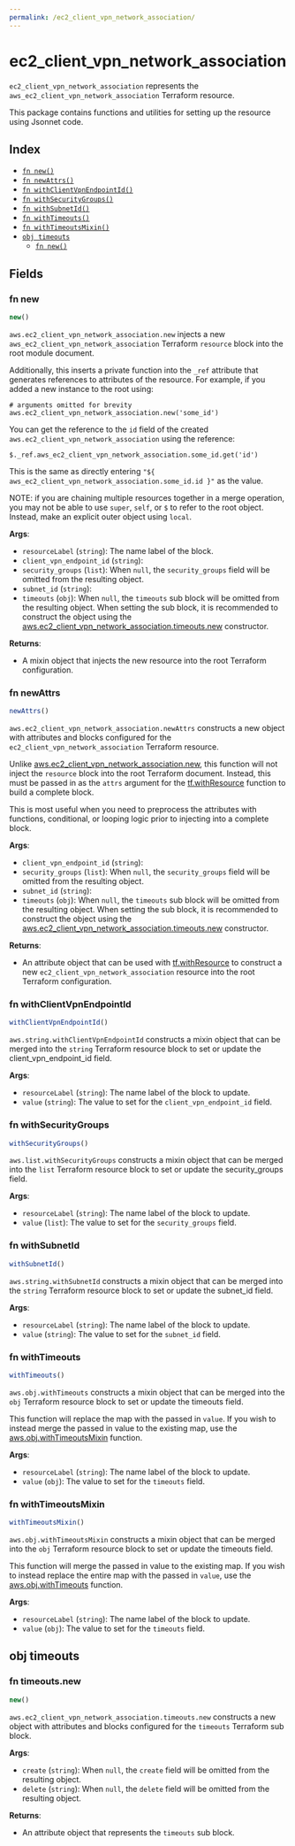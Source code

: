 ```yaml
---
permalink: /ec2_client_vpn_network_association/
---
```


# ec2_client_vpn_network_association

`ec2_client_vpn_network_association` represents the `aws_ec2_client_vpn_network_association` Terraform resource.



This package contains functions and utilities for setting up the resource using Jsonnet code.


## Index

* [`fn new()`](#fn-new)
* [`fn newAttrs()`](#fn-newattrs)
* [`fn withClientVpnEndpointId()`](#fn-withclientvpnendpointid)
* [`fn withSecurityGroups()`](#fn-withsecuritygroups)
* [`fn withSubnetId()`](#fn-withsubnetid)
* [`fn withTimeouts()`](#fn-withtimeouts)
* [`fn withTimeoutsMixin()`](#fn-withtimeoutsmixin)
* [`obj timeouts`](#obj-timeouts)
  * [`fn new()`](#fn-timeoutsnew)

## Fields

### fn new

```ts
new()
```


`aws.ec2_client_vpn_network_association.new` injects a new `aws_ec2_client_vpn_network_association` Terraform `resource`
block into the root module document.

Additionally, this inserts a private function into the `_ref` attribute that generates references to attributes of the
resource. For example, if you added a new instance to the root using:

    # arguments omitted for brevity
    aws.ec2_client_vpn_network_association.new('some_id')

You can get the reference to the `id` field of the created `aws.ec2_client_vpn_network_association` using the reference:

    $._ref.aws_ec2_client_vpn_network_association.some_id.get('id')

This is the same as directly entering `"${ aws_ec2_client_vpn_network_association.some_id.id }"` as the value.

NOTE: if you are chaining multiple resources together in a merge operation, you may not be able to use `super`, `self`,
or `$` to refer to the root object. Instead, make an explicit outer object using `local`.

**Args**:
  - `resourceLabel` (`string`): The name label of the block.
  - `client_vpn_endpoint_id` (`string`): 
  - `security_groups` (`list`):  When `null`, the `security_groups` field will be omitted from the resulting object.
  - `subnet_id` (`string`): 
  - `timeouts` (`obj`):  When `null`, the `timeouts` sub block will be omitted from the resulting object. When setting the sub block, it is recommended to construct the object using the [aws.ec2_client_vpn_network_association.timeouts.new](#fn-ec2_client_vpn_network_associationtimeoutsnew) constructor.

**Returns**:
- A mixin object that injects the new resource into the root Terraform configuration.


### fn newAttrs

```ts
newAttrs()
```


`aws.ec2_client_vpn_network_association.newAttrs` constructs a new object with attributes and blocks configured for the `ec2_client_vpn_network_association`
Terraform resource.

Unlike [aws.ec2_client_vpn_network_association.new](#fn-ec2_client_vpn_network_associationnew), this function will not inject the `resource`
block into the root Terraform document. Instead, this must be passed in as the `attrs` argument for the
[tf.withResource](https://github.com/tf-libsonnet/core/tree/main/docs#fn-withresource) function to build a complete block.

This is most useful when you need to preprocess the attributes with functions, conditional, or looping logic prior to
injecting into a complete block.

**Args**:
  - `client_vpn_endpoint_id` (`string`): 
  - `security_groups` (`list`):  When `null`, the `security_groups` field will be omitted from the resulting object.
  - `subnet_id` (`string`): 
  - `timeouts` (`obj`):  When `null`, the `timeouts` sub block will be omitted from the resulting object. When setting the sub block, it is recommended to construct the object using the [aws.ec2_client_vpn_network_association.timeouts.new](#fn-ec2_client_vpn_network_associationtimeoutsnew) constructor.

**Returns**:
  - An attribute object that can be used with [tf.withResource](https://github.com/tf-libsonnet/core/tree/main/docs#fn-withresource) to construct a new `ec2_client_vpn_network_association` resource into the root Terraform configuration.


### fn withClientVpnEndpointId

```ts
withClientVpnEndpointId()
```

`aws.string.withClientVpnEndpointId` constructs a mixin object that can be merged into the `string`
Terraform resource block to set or update the client_vpn_endpoint_id field.



**Args**:
  - `resourceLabel` (`string`): The name label of the block to update.
  - `value` (`string`): The value to set for the `client_vpn_endpoint_id` field.


### fn withSecurityGroups

```ts
withSecurityGroups()
```

`aws.list.withSecurityGroups` constructs a mixin object that can be merged into the `list`
Terraform resource block to set or update the security_groups field.



**Args**:
  - `resourceLabel` (`string`): The name label of the block to update.
  - `value` (`list`): The value to set for the `security_groups` field.


### fn withSubnetId

```ts
withSubnetId()
```

`aws.string.withSubnetId` constructs a mixin object that can be merged into the `string`
Terraform resource block to set or update the subnet_id field.



**Args**:
  - `resourceLabel` (`string`): The name label of the block to update.
  - `value` (`string`): The value to set for the `subnet_id` field.


### fn withTimeouts

```ts
withTimeouts()
```

`aws.obj.withTimeouts` constructs a mixin object that can be merged into the `obj`
Terraform resource block to set or update the timeouts field.

This function will replace the map with the passed in `value`. If you wish to instead merge the
passed in value to the existing map, use the [aws.obj.withTimeoutsMixin](TODO) function.

**Args**:
  - `resourceLabel` (`string`): The name label of the block to update.
  - `value` (`obj`): The value to set for the `timeouts` field.


### fn withTimeoutsMixin

```ts
withTimeoutsMixin()
```

`aws.obj.withTimeoutsMixin` constructs a mixin object that can be merged into the `obj`
Terraform resource block to set or update the timeouts field.

This function will merge the passed in value to the existing map. If you wish
to instead replace the entire map with the passed in `value`, use the [aws.obj.withTimeouts](TODO)
function.


**Args**:
  - `resourceLabel` (`string`): The name label of the block to update.
  - `value` (`obj`): The value to set for the `timeouts` field.


## obj timeouts



### fn timeouts.new

```ts
new()
```


`aws.ec2_client_vpn_network_association.timeouts.new` constructs a new object with attributes and blocks configured for the `timeouts`
Terraform sub block.



**Args**:
  - `create` (`string`):  When `null`, the `create` field will be omitted from the resulting object.
  - `delete` (`string`):  When `null`, the `delete` field will be omitted from the resulting object.

**Returns**:
  - An attribute object that represents the `timeouts` sub block.
